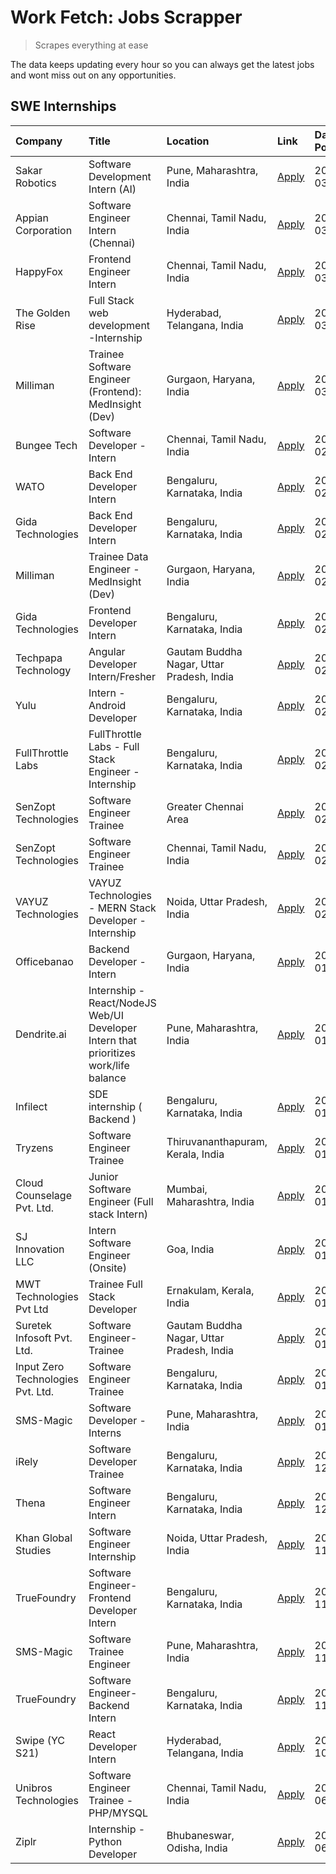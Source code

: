 # Work Fetch: Jobs Scrapper
> Scrapes everything at ease

The data keeps updating every hour so you can always get the latest jobs and wont miss out on any opportunities.

## SWE Internships
<!--START_SECTION:workfetch-->
| Company                           | Title                                                                                | Location                                  | Link                                                                                                                                                                                                                                                                                                | Date Posted   |
|:----------------------------------|:-------------------------------------------------------------------------------------|:------------------------------------------|:----------------------------------------------------------------------------------------------------------------------------------------------------------------------------------------------------------------------------------------------------------------------------------------------------|:--------------|
| Sakar Robotics                    | Software Development Intern (AI)                                                     | Pune, Maharashtra, India                  | [Apply](https://in.linkedin.com/jobs/view/software-development-intern-ai-at-sakar-robotics-3848337951?position=10&pageNum=0&refId=WaYALntxbEqd9xUy0IrEOQ%3D%3D&trackingId=Wu%2FoRFORNS3iVWDfTCglKA%3D%3D&trk=public_jobs_jserp-result_search-card)                                                  | 2024-03-07    |
| Appian Corporation                | Software Engineer Intern (Chennai)                                                   | Chennai, Tamil Nadu, India                | [Apply](https://in.linkedin.com/jobs/view/software-engineer-intern-chennai-at-appian-corporation-3848335036?position=11&pageNum=0&refId=WaYALntxbEqd9xUy0IrEOQ%3D%3D&trackingId=0ZFnrCY8t3NRFaQt0cBJxA%3D%3D&trk=public_jobs_jserp-result_search-card)                                              | 2024-03-07    |
| HappyFox                          | Frontend Engineer Intern                                                             | Chennai, Tamil Nadu, India                | [Apply](https://in.linkedin.com/jobs/view/frontend-engineer-intern-at-happyfox-3848357951?position=54&pageNum=0&refId=WaYALntxbEqd9xUy0IrEOQ%3D%3D&trackingId=Qw6OI2OHNX%2Bgo1dBzMEfLw%3D%3D&trk=public_jobs_jserp-result_search-card)                                                              | 2024-03-07    |
| The Golden Rise                   | Full Stack web development -Internship                                               | Hyderabad, Telangana, India               | [Apply](https://in.linkedin.com/jobs/view/full-stack-web-development-internship-at-the-golden-rise-3847033236?position=33&pageNum=0&refId=WaYALntxbEqd9xUy0IrEOQ%3D%3D&trackingId=26c8ESoDp0JDTJgpm6gk5g%3D%3D&trk=public_jobs_jserp-result_search-card)                                            | 2024-03-05    |
| Milliman                          | Trainee Software Engineer (Frontend): MedInsight (Dev)                               | Gurgaon, Haryana, India                   | [Apply](https://in.linkedin.com/jobs/view/trainee-software-engineer-frontend-medinsight-dev-at-milliman-3792874280?position=4&pageNum=0&refId=WaYALntxbEqd9xUy0IrEOQ%3D%3D&trackingId=sOPe0fwi9bHJlPlOR%2FXZJw%3D%3D&trk=public_jobs_jserp-result_search-card)                                      | 2024-03-01    |
| Bungee Tech                       | Software Developer - Intern                                                          | Chennai, Tamil Nadu, India                | [Apply](https://in.linkedin.com/jobs/view/software-developer-intern-at-bungee-tech-3842220746?position=40&pageNum=0&refId=WaYALntxbEqd9xUy0IrEOQ%3D%3D&trackingId=TN%2FRiXlPj9k2nVZuq9BBEg%3D%3D&trk=public_jobs_jserp-result_search-card)                                                          | 2024-02-28    |
| WATO                              | Back End Developer Intern                                                            | Bengaluru, Karnataka, India               | [Apply](https://in.linkedin.com/jobs/view/back-end-developer-intern-at-wato-3834852920?position=59&pageNum=0&refId=WaYALntxbEqd9xUy0IrEOQ%3D%3D&trackingId=prFsMUy44WajfmpF%2FtvfHQ%3D%3D&trk=public_jobs_jserp-result_search-card)                                                                 | 2024-02-26    |
| Gida Technologies                 | Back End Developer Intern                                                            | Bengaluru, Karnataka, India               | [Apply](https://in.linkedin.com/jobs/view/back-end-developer-intern-at-gida-technologies-3836849295?position=39&pageNum=0&refId=WaYALntxbEqd9xUy0IrEOQ%3D%3D&trackingId=7Z8%2BXR6WIlVsCggykRyHXQ%3D%3D&trk=public_jobs_jserp-result_search-card)                                                    | 2024-02-23    |
| Milliman                          | Trainee Data Engineer - MedInsight (Dev)                                             | Gurgaon, Haryana, India                   | [Apply](https://in.linkedin.com/jobs/view/trainee-data-engineer-medinsight-dev-at-milliman-3789275187?position=60&pageNum=0&refId=WaYALntxbEqd9xUy0IrEOQ%3D%3D&trackingId=qspFX2gSSxfymDaTOEhJmw%3D%3D&trk=public_jobs_jserp-result_search-card)                                                    | 2024-02-23    |
| Gida Technologies                 | Frontend Developer Intern                                                            | Bengaluru, Karnataka, India               | [Apply](https://in.linkedin.com/jobs/view/frontend-developer-intern-at-gida-technologies-3836040945?position=12&pageNum=0&refId=WaYALntxbEqd9xUy0IrEOQ%3D%3D&trackingId=4tXQYQcY%2BAPvPvRIqo1p%2Bg%3D%3D&trk=public_jobs_jserp-result_search-card)                                                  | 2024-02-21    |
| Techpapa Technology               | Angular Developer Intern/Fresher                                                     | Gautam Buddha Nagar, Uttar Pradesh, India | [Apply](https://in.linkedin.com/jobs/view/angular-developer-intern-fresher-at-techpapa-technology-3834305862?position=48&pageNum=0&refId=WaYALntxbEqd9xUy0IrEOQ%3D%3D&trackingId=17g5Pu6akdaMxViNKLBZ1w%3D%3D&trk=public_jobs_jserp-result_search-card)                                             | 2024-02-20    |
| Yulu                              | Intern - Android Developer                                                           | Bengaluru, Karnataka, India               | [Apply](https://in.linkedin.com/jobs/view/intern-android-developer-at-yulu-3834459982?position=45&pageNum=0&refId=WaYALntxbEqd9xUy0IrEOQ%3D%3D&trackingId=3T8EMt0Hm7qOrRs%2BmluEEg%3D%3D&trk=public_jobs_jserp-result_search-card)                                                                  | 2024-02-19    |
| FullThrottle Labs                 | FullThrottle Labs - Full Stack Engineer - Internship                                 | Bengaluru, Karnataka, India               | [Apply](https://in.linkedin.com/jobs/view/fullthrottle-labs-full-stack-engineer-internship-at-fullthrottle-labs-3829636016?position=46&pageNum=0&refId=WaYALntxbEqd9xUy0IrEOQ%3D%3D&trackingId=4FAzT7k82nMm9GALRcEGGg%3D%3D&trk=public_jobs_jserp-result_search-card)                               | 2024-02-17    |
| SenZopt Technologies              | Software Engineer Trainee                                                            | Greater Chennai Area                      | [Apply](https://in.linkedin.com/jobs/view/software-engineer-trainee-at-senzopt-technologies-3827688781?position=27&pageNum=0&refId=WaYALntxbEqd9xUy0IrEOQ%3D%3D&trackingId=Fa9LnI98bdyZPgs1ISFwKQ%3D%3D&trk=public_jobs_jserp-result_search-card)                                                   | 2024-02-12    |
| SenZopt Technologies              | Software Engineer Trainee                                                            | Chennai, Tamil Nadu, India                | [Apply](https://in.linkedin.com/jobs/view/software-engineer-trainee-at-senzopt-technologies-3827686880?position=38&pageNum=0&refId=WaYALntxbEqd9xUy0IrEOQ%3D%3D&trackingId=rCQj9c%2FfIKI8Uj%2B9rQU9YA%3D%3D&trk=public_jobs_jserp-result_search-card)                                               | 2024-02-12    |
| VAYUZ Technologies                | VAYUZ Technologies - MERN Stack Developer - Internship                               | Noida, Uttar Pradesh, India               | [Apply](https://in.linkedin.com/jobs/view/vayuz-technologies-mern-stack-developer-internship-at-vayuz-technologies-3822619356?position=50&pageNum=0&refId=WaYALntxbEqd9xUy0IrEOQ%3D%3D&trackingId=jaKLSwU%2FvykJNEMFeCFCIw%3D%3D&trk=public_jobs_jserp-result_search-card)                          | 2024-02-10    |
| Officebanao                       | Backend Developer - Intern                                                           | Gurgaon, Haryana, India                   | [Apply](https://in.linkedin.com/jobs/view/backend-developer-intern-at-officebanao-3814263731?position=19&pageNum=0&refId=WaYALntxbEqd9xUy0IrEOQ%3D%3D&trackingId=Gl9jW2ywa2ecwqMBe2uFAw%3D%3D&trk=public_jobs_jserp-result_search-card)                                                             | 2024-01-31    |
| Dendrite.ai                       | Internship - React/NodeJS Web/UI Developer Intern that prioritizes work/life balance | Pune, Maharashtra, India                  | [Apply](https://in.linkedin.com/jobs/view/internship-react-nodejs-web-ui-developer-intern-that-prioritizes-work-life-balance-at-dendrite-ai-3818948068?position=25&pageNum=0&refId=WaYALntxbEqd9xUy0IrEOQ%3D%3D&trackingId=mP5TSj2Grjn00x5yXx%2FkJQ%3D%3D&trk=public_jobs_jserp-result_search-card) | 2024-01-31    |
| Infilect                          | SDE internship ( Backend )                                                           | Bengaluru, Karnataka, India               | [Apply](https://in.linkedin.com/jobs/view/sde-internship-backend-at-infilect-3815120558?position=20&pageNum=0&refId=WaYALntxbEqd9xUy0IrEOQ%3D%3D&trackingId=JerCiXpOrucNQrmA%2BWJhsw%3D%3D&trk=public_jobs_jserp-result_search-card)                                                                | 2024-01-25    |
| Tryzens                           | Software Engineer Trainee                                                            | Thiruvananthapuram, Kerala, India         | [Apply](https://in.linkedin.com/jobs/view/software-engineer-trainee-at-tryzens-3809363491?position=30&pageNum=0&refId=WaYALntxbEqd9xUy0IrEOQ%3D%3D&trackingId=mJQIRJ2ony2oN7v6c16YVw%3D%3D&trk=public_jobs_jserp-result_search-card)                                                                | 2024-01-18    |
| Cloud Counselage Pvt. Ltd.        | Junior Software Engineer (Full stack Intern)                                         | Mumbai, Maharashtra, India                | [Apply](https://in.linkedin.com/jobs/view/junior-software-engineer-full-stack-intern-at-cloud-counselage-pvt-ltd-3803132814?position=21&pageNum=0&refId=WaYALntxbEqd9xUy0IrEOQ%3D%3D&trackingId=%2Fd7LqHZD8vLnSenjcwE27w%3D%3D&trk=public_jobs_jserp-result_search-card)                            | 2024-01-11    |
| SJ Innovation LLC                 | Intern Software Engineer (Onsite)                                                    | Goa, India                                | [Apply](https://in.linkedin.com/jobs/view/intern-software-engineer-onsite-at-sj-innovation-llc-3799959011?position=34&pageNum=0&refId=WaYALntxbEqd9xUy0IrEOQ%3D%3D&trackingId=qjAjOBn2qrYXQDFIA8h5DQ%3D%3D&trk=public_jobs_jserp-result_search-card)                                                | 2024-01-11    |
| MWT Technologies Pvt Ltd          | Trainee Full Stack Developer                                                         | Ernakulam, Kerala, India                  | [Apply](https://in.linkedin.com/jobs/view/trainee-full-stack-developer-at-mwt-technologies-pvt-ltd-3800921715?position=5&pageNum=0&refId=WaYALntxbEqd9xUy0IrEOQ%3D%3D&trackingId=rglYxve8Xtqk3H5iWKwRQw%3D%3D&trk=public_jobs_jserp-result_search-card)                                             | 2024-01-09    |
| Suretek Infosoft Pvt. Ltd.        | Software Engineer-Trainee                                                            | Gautam Buddha Nagar, Uttar Pradesh, India | [Apply](https://in.linkedin.com/jobs/view/software-engineer-trainee-at-suretek-infosoft-pvt-ltd-3800934643?position=17&pageNum=0&refId=WaYALntxbEqd9xUy0IrEOQ%3D%3D&trackingId=lso%2BJvN3s3pJvyvH3%2FnrCg%3D%3D&trk=public_jobs_jserp-result_search-card)                                           | 2024-01-09    |
| Input Zero Technologies Pvt. Ltd. | Software Engineer Trainee                                                            | Bengaluru, Karnataka, India               | [Apply](https://in.linkedin.com/jobs/view/software-engineer-trainee-at-input-zero-technologies-pvt-ltd-3800927643?position=26&pageNum=0&refId=WaYALntxbEqd9xUy0IrEOQ%3D%3D&trackingId=PxzDnzTlDjppVgipCdvsNQ%3D%3D&trk=public_jobs_jserp-result_search-card)                                        | 2024-01-09    |
| SMS-Magic                         | Software Developer -Interns                                                          | Pune, Maharashtra, India                  | [Apply](https://in.linkedin.com/jobs/view/software-developer-interns-at-sms-magic-3799485343?position=28&pageNum=0&refId=WaYALntxbEqd9xUy0IrEOQ%3D%3D&trackingId=z%2B12xDQJICsg30ek0NxzEQ%3D%3D&trk=public_jobs_jserp-result_search-card)                                                           | 2024-01-05    |
| iRely                             | Software Developer Trainee                                                           | Bengaluru, Karnataka, India               | [Apply](https://in.linkedin.com/jobs/view/software-developer-trainee-at-irely-3801577534?position=9&pageNum=0&refId=WaYALntxbEqd9xUy0IrEOQ%3D%3D&trackingId=M%2FQmCiFBPZi%2FLBI48yT8lA%3D%3D&trk=public_jobs_jserp-result_search-card)                                                              | 2023-12-22    |
| Thena                             | Software Engineer Intern                                                             | Bengaluru, Karnataka, India               | [Apply](https://in.linkedin.com/jobs/view/software-engineer-intern-at-thena-3778731751?position=14&pageNum=0&refId=WaYALntxbEqd9xUy0IrEOQ%3D%3D&trackingId=b%2F4hjakZRpTPmU13RBYb6w%3D%3D&trk=public_jobs_jserp-result_search-card)                                                                 | 2023-12-05    |
| Khan Global Studies               | Software Engineer Internship                                                         | Noida, Uttar Pradesh, India               | [Apply](https://in.linkedin.com/jobs/view/software-engineer-internship-at-khan-global-studies-3766942197?position=42&pageNum=0&refId=WaYALntxbEqd9xUy0IrEOQ%3D%3D&trackingId=ysoJJWJneaSB3MFeyvcoEA%3D%3D&trk=public_jobs_jserp-result_search-card)                                                 | 2023-11-27    |
| TrueFoundry                       | Software Engineer- Frontend Developer Intern                                         | Bengaluru, Karnataka, India               | [Apply](https://in.linkedin.com/jobs/view/software-engineer-frontend-developer-intern-at-truefoundry-3790095058?position=13&pageNum=0&refId=WaYALntxbEqd9xUy0IrEOQ%3D%3D&trackingId=bbBOEVeLywR4YBEG%2FgHktg%3D%3D&trk=public_jobs_jserp-result_search-card)                                        | 2023-11-24    |
| SMS-Magic                         | Software Trainee Engineer                                                            | Pune, Maharashtra, India                  | [Apply](https://in.linkedin.com/jobs/view/software-trainee-engineer-at-sms-magic-3761409781?position=23&pageNum=0&refId=WaYALntxbEqd9xUy0IrEOQ%3D%3D&trackingId=DqpB%2FEAtS6DJ0nXKwVzOlg%3D%3D&trk=public_jobs_jserp-result_search-card)                                                            | 2023-11-16    |
| TrueFoundry                       | Software Engineer-Backend Intern                                                     | Bengaluru, Karnataka, India               | [Apply](https://in.linkedin.com/jobs/view/software-engineer-backend-intern-at-truefoundry-3779508170?position=24&pageNum=0&refId=WaYALntxbEqd9xUy0IrEOQ%3D%3D&trackingId=KVBu2cj8HvPJPL0IeLkXPw%3D%3D&trk=public_jobs_jserp-result_search-card)                                                     | 2023-11-10    |
| Swipe (YC S21)                    | React Developer Intern                                                               | Hyderabad, Telangana, India               | [Apply](https://in.linkedin.com/jobs/view/react-developer-intern-at-swipe-yc-s21-3737600089?position=15&pageNum=0&refId=WaYALntxbEqd9xUy0IrEOQ%3D%3D&trackingId=dJWmwTjJHoV7FgkpHPjYRQ%3D%3D&trk=public_jobs_jserp-result_search-card)                                                              | 2023-10-13    |
| Unibros Technologies              | Software Engineer Trainee - PHP/MYSQL                                                | Chennai, Tamil Nadu, India                | [Apply](https://in.linkedin.com/jobs/view/software-engineer-trainee-php-mysql-at-unibros-technologies-3656599241?position=29&pageNum=0&refId=WaYALntxbEqd9xUy0IrEOQ%3D%3D&trackingId=5oUWTDr56BWFvXV3FRQOyw%3D%3D&trk=public_jobs_jserp-result_search-card)                                         | 2023-06-12    |
| Ziplr                             | Internship - Python Developer                                                        | Bhubaneswar, Odisha, India                | [Apply](https://in.linkedin.com/jobs/view/internship-python-developer-at-ziplr-3645677592?position=56&pageNum=0&refId=WaYALntxbEqd9xUy0IrEOQ%3D%3D&trackingId=kW%2B%2FxRyx9OjHlPfQpatEbA%3D%3D&trk=public_jobs_jserp-result_search-card)                                                            | 2023-06-02    |
<!--END_SECTION:workfetch-->
